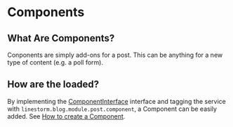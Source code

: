 Components
==========

What Are Components?
--------------------
Conponents are simply add-ons for a post. This can be anything for a new type of content (e.g. a poll form).

How are the loaded?
-------------------
By implementing the [ComponentInterface]() interface and tagging the service with `linestorm.blog.module.post.component`,
a Component can be easily added. See [How to create a Component](component_creating.md).
